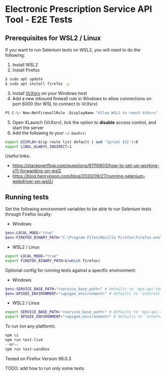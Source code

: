 # Electronic Prescription Service API Tool - E2E Tests

## Prerequisites for WSL2 / Linux

If you want to run Selenium tests on WSL2, you will need to do the following:

1. Install WSL2
1. Install Firefox
```bash
$ sudo apt update
$ sudo apt install firefox -y
```

3. Install [VcXsrv](https://sourceforge.net/projects/vcxsrv/) on your Windows host
3. Add a new inbound firewall rule in Windows to allow connections on port 6000 (for WSL to connect to VcXsrv)
```powershell
PS C:\> New-NetFirewallRule -DisplayName "Allow WSL2 to reach VcXsrv" -Direction Outbound -LocalPort 6000 -Protocol TCP -Action Allow
```

5. Open XLaunch (VcXsrv), tick the option to **disable** access control, and start the server
5. Add the following to your `~/.bashrc`:
```bash
export DISPLAY=$(ip route list default | awk '{print $3}'):0
export LIBGL_ALWAYS_INDIRECT=1
```

Useful links:
- https://stackoverflow.com/questions/61110603/how-to-set-up-working-x11-forwarding-on-wsl2
- https://blog.henrypoon.com/blog/2020/09/27/running-selenium-webdriver-on-wsl2/


## Running tests

Set the following environment variables to be able to run Selenium tests through Firefox locally:

- Windows
```powershell
$env:LOCAL_MODE="true"
$env:FIREFOX_BINARY_PATH="C:\Program Files\Mozilla Firefox\firefox.exe"  # <-- check this is the correct path for your setup
```

- WSL2 / Linux
```bash
export LOCAL_MODE="true"
export FIREFOX_BINARY_PATH=$(which firefox)
```


Optional config for running tests against a specific environment:

- Windows
```powershell
$env:SERVICE_BASE_PATH="<service_base_path>" # defaults to 'eps-api-tool'
$env:APIGEE_ENVIRONMENT="<apigee_environment>" # defaults to 'internal-dev'
```

- WSL2 / Linux
```bash
export SERVICE_BASE_PATH="<service_base_path>" # defaults to 'eps-api-tool'
export APIGEE_ENVIRONMENT="<apigee_environment>" # defaults to 'internal-dev'
```

To run (on any platform):

```powershell
npm ci
npm run test-live
--or--
npm run test-sandbox
```

Tested on Firefox Version 96.0.3

TODO: add how to run only some tests
